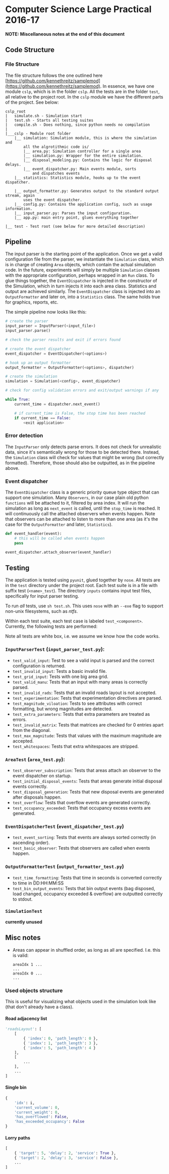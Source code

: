# Computer Science Large Practical 2016-17
**NOTE: Miscellaneous notes at the end of this document**
## Code Structure
### File Structure
The file structure follows the one outlined here [https://github.com/kennethreitz/samplemod](https://github.com/kennethreitz/samplemod).
In essence, we have one module `cslp`, which is in the folder `cslp`. All the tests are in the folder `test`, all relative to the project
root. In the `cslp` module we have the different parts of the project. See below:

```
cslp_root
| 	simulate.sh - Simulation start
| 	test.sh - Starts all testing suites
| 	compile.sh - Does nothing, since python needs no compilation
|
|___cslp - Module root folder
	|__ simulation: Simulation module, this is where the simulation and
		all the algrotithmic code is/
		|__ area.py: Simulation controller for a single area
		|__ simulation.py: Wrapper for the entire simulation.
		|__ disposal_modeling.py: Contains the logic for disposal delays.
		|__ event_dispatcher.py: Main events module, sorts
			and dispatches events
	|__ statistics: Statistics module, hooks up to the event dispatcher.

	|__ output_formatter.py: Generates output to the standard output stream, again
		uses the event dispatcher.
	|__ config.py: Contains the application config, such as usage information.
	|__ input_parser.py: Parses the input configuration.
	|__ app.py: main entry point, glues everything together

|__ test - Test root (see below for more detailed description)
```

## Pipeline
The input parser is the starting point of the application. Once we get a valid configuration file from the parser,
we instantiate the `Simulation` class, which is in charge of creating `Area` objects, which contain the actual simulation code.
In the future, experiments will simply be multiple `Simulation` classes with the appropriate configuration, perhaps wrapped
in an `Run` class. To glue things together, the `EventDispatcher` is injected in the constructor of the Simulation, which in turn
injects it into each area class. Statistics and output are achieved similarly. The `EventDispatcher` class is injected into an `OutputFormatter` and
later on, into a `Statistics` class. The same holds true for graphics, reports, etc.

The simple pipeline now looks like this:
```python
# create the parser
input_parser = InputParser(<input_file>)
input_parser.parse()

# check the parser results and exit if errors found

# create the event dispatcher
event_dispatcher = EventDispatcher(<options>)

# hook up an output formatter
output_formatter = OutputFormatter(<options>, dispatcher)

# create the simulation
simulation = Simulation(<config>, event_dispatcher)

# check for config validation errors and exit/output warnings if any

while True:
	current_time = dispatcher.next_event()

	# if current_time is False, the stop time has been reached
	if current_time == False:
		<exit application>
```

### Error detection
The `InputParser` only detects parse errors. It does not check for unrealistic data,
since it's semantically wrong for those to be detected there. Instead, the `Simulation` class
will check for values that might be wrong (but correctly formatted). Therefore, those should also
be outputted, as in the pipeline above.

### Event dispatcher
The `EventDispatcher` class is a generic priority queue type object that can support one simulation.
Many `Observers`, in our case plain old python `functions` will be attached to it, filtered by area index.
It will run the simulation as long as `next_event` is called, until the `stop_time` is reached. It will
continuously call the attached observers when events happen. Note that observers can be attached to listen
to more than one area (as it's the case for the `OutputFormatter` and later, `Statistics`).

```python
def event_handler(event):
	# this will be called when events happen
	pass

event_dispatcher.attach_observer(event_handler)
```

## Testing
The application is tested using `pyunit`, glued together by `nose`. All tests are in the
`test` directory under the project root. Each test suite is in a file with suffix test (`<name>_test`).
The directory `inputs` contains input test files, specifically for input parser testing.

To run *all* tests, use `sh test.sh`. This uses `nose` with an `--exe` flag to support non-unix filesystems,
such as *ntfs*.

Within each test suite, each test case is labeled `test_<component>`. Currently, the following tests are performed:

Note all tests are white box, i.e. we assume we know how the code works.

### `InputParserTest` (`input_parser_test.py`):
- `test_valid_input`: Test to see a valid input is parsed and the correct configuration
		is returned.
- `test_invalid_input`: Tests a basic invalid file.
- `test_grid_input`: Tests with one big area grid.
- `test_valid_manu`: Tests that an input with many areas is correctly parsed.
- `test_invalid_rads`: Tests that an invalid roads layout is not accepted.
- `test_experimentation`: Tests that experimentation directives are parsed.
- `test_magnitude_viloation`: Tests to see attributes with correct formatting,
	but wrong magnitudes are detected.
- `test_extra_parameters`: Tests that extra parameters are treated as errors.
- `test_invalid_matrix`: Tests that matrices are checked for 0 entries apart from the
	diagonal.
- `test_max_magnitude`: Tests that values with the maximum magnitude are accepted.
- `test_whitespaces`: Tests that extra whitespaces are stripped.

### `AreaTest` (`area_test.py`):
- `test_observer_subscription`: Tests that areas attach an observer to the event
	dispatcher on startup.
- `test_initial_disposal_events`: Tests that areas generate initial disposal
	events correctly.
- `test_disposal_generation`: Tests that new disposal events are generated after
	disposals happen.
- `test_overflow`: Tests that overflow events are generated correctly.
- `test_occupancy_exceeded`: Tests that occupancy excess events are generated.

### `EventDispatcherTest` (`event_dispatcher_test.py`)
- `test_event_sorting`: Tests that events are always sorted correctly (in ascending order).
- `test_basic_observer`: Tests that observers are called when events happen.

### `OutputFormatterTest` (`output_formatter_test.py`)
- `test_time_formatting`: Tests that time in seconds is converted correctly to time in DD:HH:MM:SS
- `test_bin_output_events`: Tests that bin output events (bag disposed, load changed, occupancy exceeded & overflow)
	are outputted correctly to stdout.

### `SimulationTest`
**currently unused**

## Misc notes
- Areas can appear in shuffled order, as long as all are specified. I.e. this is valid:
	```
	areaIdx 1 ...
	...
	areaIdx 0 ...
	...
	```

### Used objects structure
This is useful for visualizing what objects used in the simulation look like (that don't already
have a class).

#### Road adjacency list
```python
'roadsLayout': [
	[
		{ 'index': 0, 'path_length': 0 },
		{ 'index': 1, 'path_length': 3 },
		{ 'index': 5, 'path_length': 4 }
	],
	[
		...
	],
	...
]
```

#### Single bin
```python
{
	'idx': i,
	'current_volume': 0,
	'current_weight': 0,
	'has_overflowed': False,
	'has_exceeded_occupancy': False
}
```

#### Lorry paths
```python
[
	{ 'target': 5, 'delay': 2, 'service': True },
	{ 'target': 2, 'delay': 3, 'service': False },
	...
]
```
